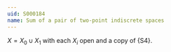 ```yaml
---
uid: S000184
name: Sum of a pair of two-point indiscrete spaces
---
```


$X=X_0\cup X_1$ with each $X_i$ open and a copy of {S4}.

